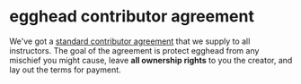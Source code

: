 # egghead contributor agreement

We've got a [standard contributor agreement](https://docs.google.com/document/d/17jNT6R6SNb9OVYSnpTDqevMh80XZ8Gu3VeYoLZck0v4/edit?usp=sharing) that we supply to all instructors. The goal of the agreement is protect egghead from any mischief you might cause, leave **all ownership rights** to you the creator, and lay out the terms for payment.



